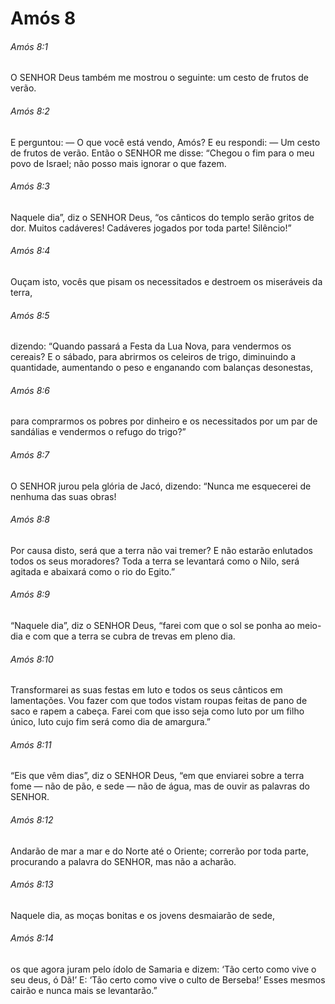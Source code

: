 # Amós 8

###### Amós 8:1

O SENHOR Deus também me mostrou o seguinte: um cesto de frutos de verão.

###### Amós 8:2

E perguntou: — O que você está vendo, Amós? E eu respondi: — Um cesto de frutos de verão. Então o SENHOR me disse: “Chegou o fim para o meu povo de Israel; não posso mais ignorar o que fazem.

###### Amós 8:3

Naquele dia”, diz o SENHOR Deus, “os cânticos do templo serão gritos de dor. Muitos cadáveres! Cadáveres jogados por toda parte! Silêncio!”

###### Amós 8:4

Ouçam isto, vocês que pisam os necessitados e destroem os miseráveis da terra,

###### Amós 8:5

dizendo: “Quando passará a Festa da Lua Nova, para vendermos os cereais? E o sábado, para abrirmos os celeiros de trigo, diminuindo a quantidade, aumentando o peso e enganando com balanças desonestas,

###### Amós 8:6

para comprarmos os pobres por dinheiro e os necessitados por um par de sandálias e vendermos o refugo do trigo?”

###### Amós 8:7

O SENHOR jurou pela glória de Jacó, dizendo: “Nunca me esquecerei de nenhuma das suas obras!

###### Amós 8:8

Por causa disto, será que a terra não vai tremer? E não estarão enlutados todos os seus moradores? Toda a terra se levantará como o Nilo, será agitada e abaixará como o rio do Egito.”

###### Amós 8:9

“Naquele dia”, diz o SENHOR Deus, “farei com que o sol se ponha ao meio-dia e com que a terra se cubra de trevas em pleno dia.

###### Amós 8:10

Transformarei as suas festas em luto e todos os seus cânticos em lamentações. Vou fazer com que todos vistam roupas feitas de pano de saco e rapem a cabeça. Farei com que isso seja como luto por um filho único, luto cujo fim será como dia de amargura.”

###### Amós 8:11

“Eis que vêm dias”, diz o SENHOR Deus, “em que enviarei sobre a terra fome — não de pão, e sede — não de água, mas de ouvir as palavras do SENHOR.

###### Amós 8:12

Andarão de mar a mar e do Norte até o Oriente; correrão por toda parte, procurando a palavra do SENHOR, mas não a acharão.

###### Amós 8:13

Naquele dia, as moças bonitas e os jovens desmaiarão de sede,

###### Amós 8:14

os que agora juram pelo ídolo de Samaria e dizem: ‘Tão certo como vive o seu deus, ó Dã!’ E: ‘Tão certo como vive o culto de Berseba!’ Esses mesmos cairão e nunca mais se levantarão.”


